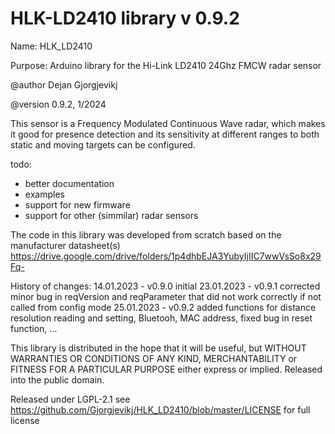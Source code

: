 # HLK-LD2410 library v 0.9.2

  Name: HLK_LD2410
  
  Purpose: Arduino library for the Hi-Link LD2410 24Ghz FMCW radar sensor

  @author Dejan Gjorgjevikj
  
  @version 0.9.2, 1/2024

  This sensor is a Frequency Modulated Continuous Wave radar, which makes it good for presence detection and its sensitivity at different ranges to both static and moving targets can be configured.
 
  todo:
   - better documentation
   - examples
   - support for new firmware
   - support for other (simmilar) radar sensors 

  The code in this library was developed from scratch based on the manufacturer datasheet(s) https://drive.google.com/drive/folders/1p4dhbEJA3YubyIjIIC7wwVsSo8x29Fq-
  
  History of changes:
    14.01.2023 - v0.9.0 initial 
    23.01.2023 - v0.9.1 corrected minor bug in reqVersion and reqParameter that did not work correctly if not called from config mode
    25.01.2023 - v0.9.2 added functions for distance resolution reading and setting, Bluetooh, MAC address, fixed bug in reset function, ...

This library is distributed in the hope that it will be useful, but
WITHOUT WARRANTIES OR CONDITIONS OF ANY KIND, MERCHANTABILITY or
FITNESS FOR A PARTICULAR PURPOSE either express or implied.
Released into the public domain.

Released under LGPL-2.1 see https://github.com/Gjorgjevikj/HLK_LD2410/blob/master/LICENSE for full license
